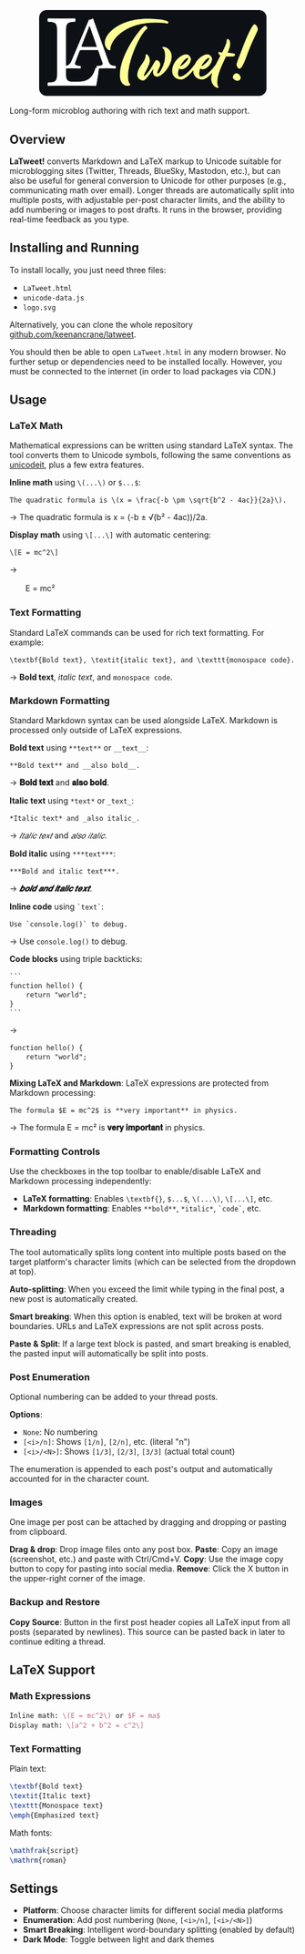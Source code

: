 <p align="center">
  <img width="400" src="logo-readme.svg">
</p>

Long-form microblog authoring with rich text and math support.

## Overview

**LaTweet!** converts Markdown and LaTeX markup to Unicode suitable for microblogging sites (Twitter, Threads, BlueSky, Mastodon, etc.), but can also be useful for general conversion to Unicode for other purposes (e.g., communicating math over email).  Longer threads are automatically split into multiple posts, with adjustable per-post character limits, and the ability to add numbering or images to post drafts.  It runs in the browser, providing real-time feedback as you type.

## Installing and Running

To install locally, you just need three files:

- `LaTweet.html`
- `unicode-data.js`
- `logo.svg`

Alternatively, you can clone the whole repository <a href="https://github.com/keenancrane/latweet">github.com/keenancrane/latweet</a>.

You should then be able to open `LaTweet.html` in any modern browser.  No further setup or dependencies need to be installed locally.  However, you must be connected to the internet (in order to load packages via CDN.)

## Usage

### LaTeX Math

Mathematical expressions can be written using standard LaTeX syntax. The tool converts them to Unicode symbols, following the same conventions as <a href="https://www.unicodeit.net/">unicodeit</a>, plus a few extra features.

**Inline math** using `\(...\)` or `$...$`:
```
The quadratic formula is \(x = \frac{-b \pm \sqrt{b^2 - 4ac}}{2a}\).
```
→ The quadratic formula is x = (-b ± √(b² - 4ac))/2a.

**Display math** using `\[...\]` with automatic centering:
```
\[E = mc^2\]
```
→

　　E = mc²

### Text Formatting

Standard LaTeX commands can be used for rich text formatting.  For example:

```
\textbf{Bold text}, \textit{italic text}, and \texttt{monospace code}.
```
→ **Bold text**, *italic text*, and `monospace code`.

### Markdown Formatting

Standard Markdown syntax can be used alongside LaTeX. Markdown is processed only outside of LaTeX expressions.

**Bold text** using `**text**` or `__text__`:
```
**Bold text** and __also bold__.
```
→ **𝐁𝐨𝐥𝐝 𝐭𝐞𝐱𝐭** and **𝐚𝐥𝐬𝐨 𝐛𝐨𝐥𝐝**.

**Italic text** using `*text*` or `_text_`:
```
*Italic text* and _also italic_.
```
→ *𝐼𝑡𝑎𝑙𝑖𝑐 𝑡𝑒𝑥𝑡* and *𝑎𝑙𝑠𝑜 𝑖𝑡𝑎𝑙𝑖𝑐*.

**Bold italic** using `***text***`:
```
***Bold and italic text***.
```
→ ***𝒃𝒐𝒍𝒅 𝒂𝒏𝒅 𝒊𝒕𝒂𝒍𝒊𝒄 𝒕𝒆𝒙𝒕***.

**Inline code** using `` `text` ``:
```
Use `console.log()` to debug.
```
→ Use `𝚌𝚘𝚗𝚜𝚘𝚕𝚎.𝚕𝚘𝚐()` to debug.

**Code blocks** using triple backticks:
````
```
function hello() {
    return "world";
}
```
````
→ 
```
𝚏𝚞𝚗𝚌𝚝𝚒𝚘𝚗 𝚑𝚎𝚕𝚕𝚘() {
    𝚛𝚎𝚝𝚞𝚛𝚗 "𝚠𝚘𝚛𝚕𝚍";
}
```

**Mixing LaTeX and Markdown**: LaTeX expressions are protected from Markdown processing:
```
The formula $E = mc^2$ is **very important** in physics.
```
→ The formula E = mc² is **𝐯𝐞𝐫𝐲 𝐢𝐦𝐩𝐨𝐫𝐭𝐚𝐧𝐭** in physics.

### Formatting Controls

Use the checkboxes in the top toolbar to enable/disable LaTeX and Markdown processing independently:

- **LaTeX formatting**: Enables `\textbf{}`, `$...$`, `\(...\)`, `\[...\]`, etc.
- **Markdown formatting**: Enables `**bold**`, `*italic*`, `` `code` ``, etc.

### Threading

The tool automatically splits long content into multiple posts based on the target platform's character limits (which can be selected from the dropdown at top).

**Auto-splitting**: When you exceed the limit while typing in the final post, a new post is automatically created.

**Smart breaking**: When this option is enabled, text will be broken at word boundaries. URLs and LaTeX expressions are not split across posts.

**Paste & Split**: If a large text block is pasted, and smart breaking is enabled, the pasted input will automatically be split into posts.

### Post Enumeration

Optional numbering can be added to your thread posts.

**Options**:
- `None`: No numbering
- `[<i>/n]`: Shows `[1/n]`, `[2/n]`, etc. (literal "n")
- `[<i>/<N>]`: Shows `[1/3]`, `[2/3]`, `[3/3]` (actual total count)

The enumeration is appended to each post's output and automatically accounted for in the character count.

### Images

One image per post can be attached by dragging and dropping or pasting from clipboard.

**Drag & drop**: Drop image files onto any post box.
**Paste**: Copy an image (screenshot, etc.) and paste with Ctrl/Cmd+V.
**Copy**: Use the image copy button to copy for pasting into social media.
**Remove**: Click the X button in the upper-right corner of the image.

### Backup and Restore

**Copy Source**: Button in the first post header copies all LaTeX input from all posts (separated by newlines).  This source can be pasted back in later to continue editing a thread.

## LaTeX Support

### Math Expressions
```latex
Inline math: \(E = mc^2\) or $F = ma$
Display math: \[a^2 + b^2 = c^2\]
```

### Text Formatting

Plain text:
```latex
\textbf{Bold text}
\textit{Italic text}
\texttt{Monospace text}
\emph{Emphasized text}
```

Math fonts:
```latex
\mathfrak{script}
\mathrm{roman}
```

##  Settings

- **Platform**: Choose character limits for different social media platforms
- **Enumeration**: Add post numbering (`None`, `[<i>/n]`, `[<i>/<N>]`)
- **Smart Breaking**: Intelligent word-boundary splitting (enabled by default)
- **Dark Mode**: Toggle between light and dark themes
